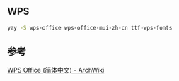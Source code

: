 ## WPS
```sh
yay -S wps-office wps-office-mui-zh-cn ttf-wps-fonts
```
## 参考
[WPS Office (简体中文) - ArchWiki](https://wiki.archlinux.org/title/WPS_Office_(%E7%AE%80%E4%BD%93%E4%B8%AD%E6%96%87))